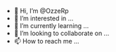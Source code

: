 - 👋 Hi, I’m @OzzeRp
- 👀 I’m interested in ...
- 🌱 I’m currently learning ...
- 💞️ I’m looking to collaborate on ...
- 📫 How to reach me ...

<!---
OzzeRp/OzzeRp is a ✨ special ✨ repository because its `README.md` (this file) appears on your GitHub profile.
You can click the Preview link to take a look at your changes.
--->
